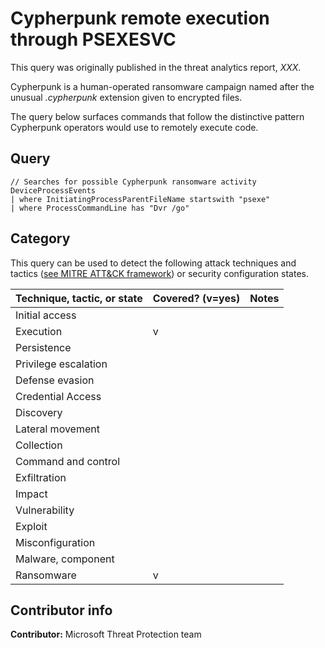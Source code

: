 # Cypherpunk remote execution through PSEXESVC

This query was originally published in the threat analytics report, *XXX*.

Cypherpunk is a human-operated ransomware campaign named after the unusual *.cypherpunk* extension given to encrypted files. 

The query below surfaces commands that follow the distinctive pattern Cypherpunk operators would use to remotely execute code.

## Query

```kusto
// Searches for possible Cypherpunk ransomware activity
DeviceProcessEvents
| where InitiatingProcessParentFileName startswith "psexe"
| where ProcessCommandLine has "Dvr /go"
```

## Category

This query can be used to detect the following attack techniques and tactics ([see MITRE ATT&CK framework](https://attack.mitre.org/)) or security configuration states.

| Technique, tactic, or state | Covered? (v=yes) | Notes |
|------------------------|----------|-------|
| Initial access |  |  |
| Execution | v |  |
| Persistence |  |  | 
| Privilege escalation |  |  |
| Defense evasion |  |  | 
| Credential Access |  |  | 
| Discovery |  |  | 
| Lateral movement |  |  | 
| Collection |  |  | 
| Command and control |  |  | 
| Exfiltration |  |  | 
| Impact |  |  |
| Vulnerability |  |  |
| Exploit |  |  |
| Misconfiguration |  |  |
| Malware, component |  |  |
| Ransomware | v |  |


## Contributor info

**Contributor:** Microsoft Threat Protection team
